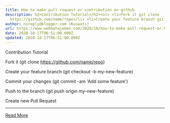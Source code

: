 ```yaml
---
title: How to make pull request or contribution on github
description: h2>Contribution Tutorial</h2><ol> <li>Fork it git clone
  https://github.com/name/repo</li> <li>Create your feature branch git checkout
author: noreply@blogger.com (Kuswati)
url: https://www.webmanajemen.com/2020/10/how-to-make-pull-request-or.html
date: 2020-10-17T06:51:00.000Z
updated: 2020-10-17T06:51:00.000Z
---
```


Contribution Tutorial
  
Fork it (git clone https://github.com/name/repo)
  
Create your feature branch (git checkout -b my-new-feature)
  
Commit your changes (git commit -am 'Add some feature')
  
Push to the branch (git push origin my-new-feature)
  
Create new Pull Request<hr/> <a href="https://www.webmanajemen.com/2020/10/how-to-make-pull-request-or.html" rel="follow" class="button" id="read-more">Read More</a>